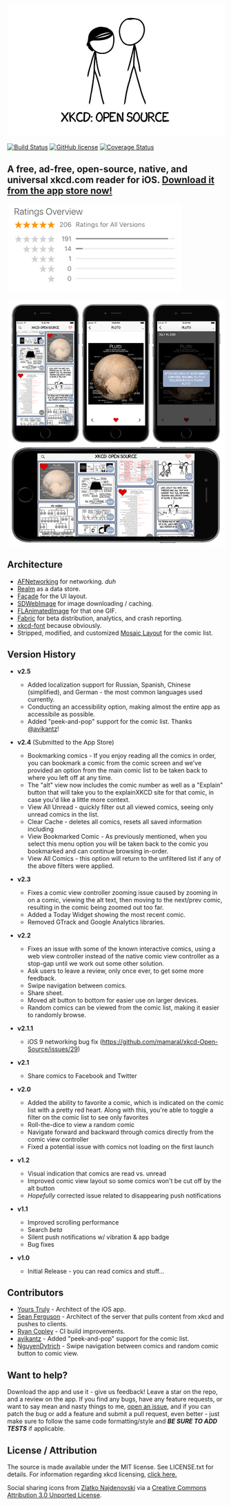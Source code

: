 
![Banner](Screenshots/banner.png)

[![Build Status](https://travis-ci.org/mamaral/xkcd-Open-Source.svg)](https://travis-ci.org/mamaral/xkcd-Open-Source)
[![GitHub license](https://img.shields.io/github/license/mashape/apistatus.svg)]()
[![Coverage Status](https://coveralls.io/repos/mamaral/xkcd-Open-Source/badge.svg?branch=master)](https://coveralls.io/r/mamaral/xkcd-Open-Source?branch=master)

## A free, ad-free, open-source, native, and universal xkcd.com reader for iOS. [Download it from the app store now!](https://itunes.apple.com/us/app/xkcd-open-source/id995811425?mt=8)

![reviews](Screenshots/reviews.png)

![portrait](Screenshots/demo.png)


## Architecture

- [AFNetworking](https://github.com/AFNetworking/AFNetworking) for networking. *duh*
- [Realm](https://github.com/realm/realm-cocoa) as a data store.
- [Façade](https://github.com/mamaral/Facade) for the UI layout.
- [SDWebImage](https://github.com/rs/SDWebImage) for image downloading / caching.
- [FLAnimatedImage](https://github.com/Flipboard/FLAnimatedImage) for that one GIF.
- [Fabric](https://get.fabric.io/) for beta distribution, analytics, and crash reporting.
- [xkcd-font](https://github.com/ipython/xkcd-font) because obviously.
- Stripped, modified, and customized [Mosaic Layout](https://github.com/betzerra/MosaicLayout) for the comic list.


## Version History
- **v2.5**
   - Added localization support for Russian, Spanish, Chinese (simplified), and German - the most common languages used currently.
   - Conducting an accessibility option, making almost the entire app as accessibile as possible.
   - Added "peek-and-pop" support for the comic list. Thanks [@avikantz](https://github.com/avikantz)!
   
- **v2.4** (Submitted to the App Store)
   - Bookmarking comics - If you enjoy reading all the comics in order, you can bookmark a comic from the comic screen and we've provided an option from the main comic list to be taken back to where you left off at any time.
   - The "alt" view now includes the comic number as well as a "Explain" button that will take you to the explainXKCD site for that comic, in case you'd like a little more context.
   - View All Unread - quickly filter out all viewed comics, seeing only unread comics in the list.
   - Clear Cache - deletes all comics, resets all saved information including 
   - View Bookmarked Comic - As previously mentioned, when you select this menu option you will be taken back to the comic you bookmarked and can continue browsing in-order.
   - View All Comics - this option will return to the unfiltered list if any of the above filters were applied.
   
- **v2.3**
   - Fixes a comic view controller zooming issue caused by zooming in on a comic, viewing the alt text, then moving to the next/prev comic, resulting in the comic being zoomed out too far.
   - Added a Today Widget showing the most recent comic.
   - Removed GTrack and Google Analytics libraries.
   
- **v2.2**
   - Fixes an issue with some of the known interactive comics, using a web view controller instead of the native comic view controller as a stop-gap until we work out some other solution.
   - Ask users to leave a review, only once ever, to get some more feedback.
   - Swipe navigation between comics.
   - Share sheet.
   - Moved alt button to bottom for easier use on larger devices.
   - Random comics can be viewed from the comic list, making it easier to randomly browse.

- **v2.1.1**
   - iOS 9 networking bug fix (https://github.com/mamaral/xkcd-Open-Source/issues/29)

- **v2.1**
   - Share comics to Facebook and Twitter

- **v2.0**
   - Added the ability to favorite a comic, which is indicated on the comic list with a pretty red heart. Along with this, you're able to toggle a filter on the comic list to see only favorites
   - Roll-the-dice to view a random comic
   - Navigate forward and backward through comics directly from the comic view controller
   - Fixed a potential issue with comics not loading on the first launch

- **v1.2**
 	- Visual indication that comics are read vs. unread
 	- Improved comic view layout so some comics won't be cut off by the alt button
 	- *Hopefully* corrected issue related to disappearing push notifications

- **v1.1**
	- Improved scrolling performance
	- Search *beta*
	- Silent push notifications w/ vibration & app badge
	- Bug fixes

- **v1.0**
	- Initial Release - you can read comics and stuff...


## Contributors

- [Yours Truly](https://github.com/mamaral) - Architect of the iOS app.
- [Sean Ferguson](https://github.com/fergusean) - Architect of the server that pulls content from xkcd and pushes to clients.
- [Ryan Copley](https://github.com/RyanCopley) - CI build improvements.
- [avikantz](https://github.com/avikantz) - Added "peek-and-pop" support for the comic list.
- [NguyenDytrich](https://github.com/NguyenDytrich) - Swipe navigation between comics and random comic button to comic view.

## Want to help?

Download the app and use it - give us feedback! Leave a star on the repo, and a review on the app. If you find any bugs, have any feature requests, or want to say mean and nasty things to me, [open an issue](https://github.com/mamaral/xkcd-Open-Source/issues/new), and if you can patch the bug or add a feature and submit a pull request, even better - just make sure to follow the same code formatting/style and ***BE SURE TO ADD TESTS*** if applicable.


## License / Attribution

The source is made available under the MIT license. See LICENSE.txt for details. For information regarding xkcd licensing, [click here.](http://xkcd.com/license.html)

Social sharing icons from [Zlatko Najdenovski](https://www.iconfinder.com/zlaten) via a [Creative Commons Attribution 3.0 Unported License](http://creativecommons.org/licenses/by/3.0/).
